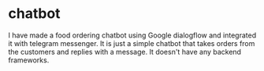 # chatbot
I have made a food ordering chatbot using Google dialogflow and integrated it with telegram messenger. It is just a simple chatbot that takes orders from the customers and replies with a message. It doesn't have any backend frameworks.
